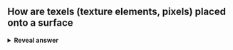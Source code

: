 ## How are texels (texture elements, pixels) placed onto a surface
<details>
<summary><b>Reveal answer</b></summary>
- Each vertex of a mesh is associated to a point in the texture 0,1 0,1<br>- Colour is <b>sampled </b>from the texture at each fragment&nbsp; at interpolated locations
</details>
